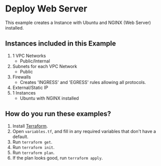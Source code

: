 # Deploy Web Server

This example creates a Instance with Ubuntu and NGINX (Web Server) installed.

## Instances included in this Example

1. 1 VPC Networks
    - Public/Internal
1. Subnets for each VPC Network
    - Public
1. Firewalls
    - Creates 'INGRESS' and 'EGRESS' rules allowing all protocols.
1. External/Static IP
1. 1 Instances
    - Ubuntu with NGINX installed

## How do you run these examples?

1. Install [Terraform](https://www.terraform.io/).
1. Open `variables.tf`,  and fill in any required variables that don't have a default.
1. Run `terraform get`.
1. Run `terraform init`.
1. Run `terraform plan`.
1. If the plan looks good, run `terraform apply`.
